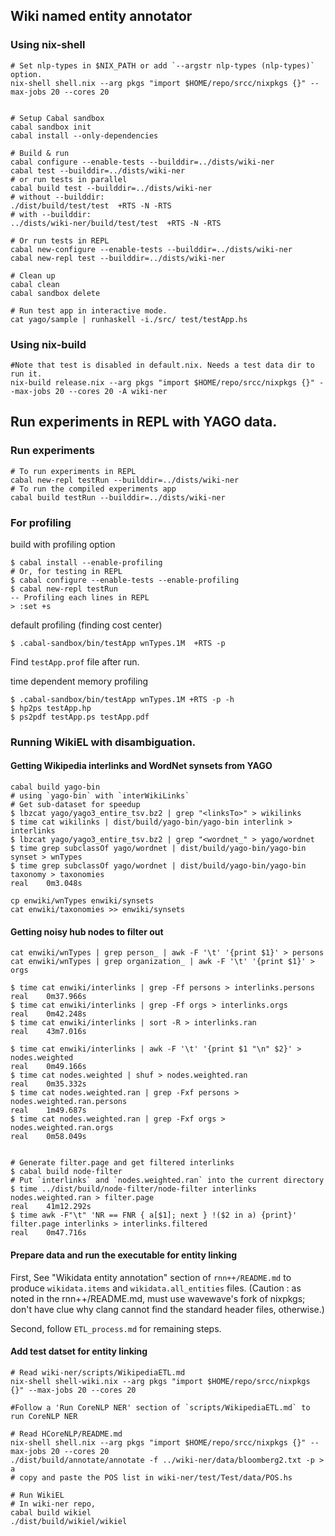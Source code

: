 ## Wiki named entity annotator
### Using nix-shell
```
# Set nlp-types in $NIX_PATH or add `--argstr nlp-types (nlp-types)` option.
nix-shell shell.nix --arg pkgs "import $HOME/repo/srcc/nixpkgs {}" --max-jobs 20 --cores 20


# Setup Cabal sandbox
cabal sandbox init
cabal install --only-dependencies

# Build & run
cabal configure --enable-tests --builddir=../dists/wiki-ner
cabal test --builddir=../dists/wiki-ner
# or run tests in parallel 
cabal build test --builddir=../dists/wiki-ner
# without --builddir:
./dist/build/test/test  +RTS -N -RTS
# with --builddir:
../dists/wiki-ner/build/test/test  +RTS -N -RTS

# Or run tests in REPL
cabal new-configure --enable-tests --builddir=../dists/wiki-ner
cabal new-repl test --builddir=../dists/wiki-ner

# Clean up
cabal clean
cabal sandbox delete

# Run test app in interactive mode.
cat yago/sample | runhaskell -i./src/ test/testApp.hs 
```

### Using nix-build
```
#Note that test is disabled in default.nix. Needs a test data dir to run it.
nix-build release.nix --arg pkgs "import $HOME/repo/srcc/nixpkgs {}" --max-jobs 20 --cores 20 -A wiki-ner
```

## Run experiments in REPL with YAGO data.

### Run experiments
```
# To run experiments in REPL
cabal new-repl testRun --builddir=../dists/wiki-ner
# To run the compiled experiments app
cabal build testRun --builddir=../dists/wiki-ner
```



### For profiling

build with profiling option
```
$ cabal install --enable-profiling
# Or, for testing in REPL
$ cabal configure --enable-tests --enable-profiling 
$ cabal new-repl testRun
-- Profiling each lines in REPL
> :set +s
```

default profiling (finding cost center)
```
$ .cabal-sandbox/bin/testApp wnTypes.1M  +RTS -p
```
Find `testApp.prof` file after run.


time dependent memory profiling
```
$ .cabal-sandbox/bin/testApp wnTypes.1M +RTS -p -h
$ hp2ps testApp.hp
$ ps2pdf testApp.ps testApp.pdf
```

### Running WikiEL with disambiguation.
#### Getting Wikipedia interlinks and WordNet synsets from YAGO
```
cabal build yago-bin
# using `yago-bin` with `interWikiLinks`
# Get sub-dataset for speedup
$ lbzcat yago/yago3_entire_tsv.bz2 | grep "<linksTo>" > wikilinks
$ time cat wikilinks | dist/build/yago-bin/yago-bin interlink > interlinks
$ lbzcat yago/yago3_entire_tsv.bz2 | grep "<wordnet_" > yago/wordnet
$ time grep subclassOf yago/wordnet | dist/build/yago-bin/yago-bin synset > wnTypes
$ time grep subclassOf yago/wordnet | dist/build/yago-bin/yago-bin taxonomy > taxonomies
real	0m3.048s

cp enwiki/wnTypes enwiki/synsets
cat enwiki/taxonomies >> enwiki/synsets
```

#### Getting noisy hub nodes to filter out
```
cat enwiki/wnTypes | grep person_ | awk -F '\t' '{print $1}' > persons
cat enwiki/wnTypes | grep organization_ | awk -F '\t' '{print $1}' > orgs

$ time cat enwiki/interlinks | grep -Ff persons > interlinks.persons
real	0m37.966s
$ time cat enwiki/interlinks | grep -Ff orgs > interlinks.orgs
real	0m42.248s
$ time cat enwiki/interlinks | sort -R > interlinks.ran
real	43m7.016s

$ time cat enwiki/interlinks | awk -F '\t' '{print $1 "\n" $2}' > nodes.weighted
real	0m49.166s
$ time cat nodes.weighted | shuf > nodes.weighted.ran
real	0m35.332s
$ time cat nodes.weighted.ran | grep -Fxf persons > nodes.weighted.ran.persons
real	1m49.687s
$ time cat nodes.weighted.ran | grep -Fxf orgs > nodes.weighted.ran.orgs
real	0m58.049s


# Generate filter.page and get filtered interlinks
$ cabal build node-filter
# Put `interlinks` and `nodes.weighted.ran` into the current directory
$ time ../dist/build/node-filter/node-filter interlinks nodes.weighted.ran > filter.page
real	41m12.292s
$ time awk -F"\t" 'NR == FNR { a[$1]; next } !($2 in a) {print}' filter.page interlinks > interlinks.filtered
real	0m47.716s
```

#### Prepare data and run the executable for entity linking
First, See "Wikidata entity annotation" section of `rnn++/README.md` to produce `wikidata.items` and `wikidata.all_entities` files. (Caution : as noted in the rnn++/README.md, must use wavewave's fork of nixpkgs; don't have clue why clang cannot find the standard header files, otherwise.)

Second, follow `ETL_process.md` for remaining steps.

#### Add test datset for entity linking
```
# Read wiki-ner/scripts/WikipediaETL.md
nix-shell shell-wiki.nix --arg pkgs "import $HOME/repo/srcc/nixpkgs {}" --max-jobs 20 --cores 20

#Follow a 'Run CoreNLP NER' section of `scripts/WikipediaETL.md` to run CoreNLP NER

# Read HCoreNLP/README.md
nix-shell shell.nix --arg pkgs "import $HOME/repo/srcc/nixpkgs {}" --max-jobs 20 --cores 20
./dist/build/annotate/annotate -f ../wiki-ner/data/bloomberg2.txt -p > a
# copy and paste the POS list in wiki-ner/test/Test/data/POS.hs

# Run WikiEL
# In wiki-ner repo,
cabal build wikiel
./dist/build/wikiel/wikiel
```


